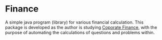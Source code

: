 # Finance
A simple java program (library) for various financial calculation.
This package is developed as the author is studying [Coporate Finance](https://www.mheducation.com/highered/product/corporate-finance-ross-westerfield/M9781259918940.html), with the purpose of automating the calculations of questions and problems within.
